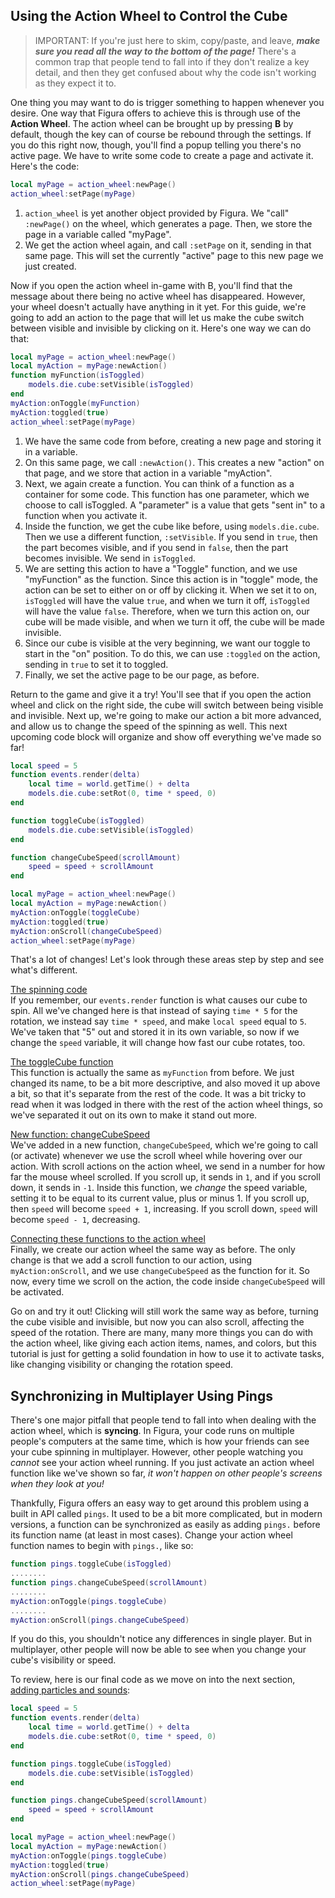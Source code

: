 ## Using the Action Wheel to Control the Cube

> IMPORTANT: If you're just here to skim, copy/paste, and leave, ***make sure you read all the way to the bottom of the page!*** There's a common trap that people tend to fall into if they don't realize a key detail, and then they get confused about why the code isn't working as they expect it to.

One thing you may want to do is trigger something to happen whenever you desire. One way that Figura offers to achieve this is through use of the **Action Wheel**. The action wheel can be brought up by pressing **B** by default, though the key can of course be rebound through the settings. If you do this right now, though, you'll find a popup telling you there's no active page. We have to write some code to create a page and activate it. Here's the code:

```lua
local myPage = action_wheel:newPage()
action_wheel:setPage(myPage)
```

1. `action_wheel` is yet another object provided by Figura. We "call" `:newPage()` on the wheel, which generates a page. Then, we store the page in a variable called "myPage".
2. We get the action wheel again, and call `:setPage` on it, sending in that same page. This will set the currently "active" page to this new page we just created.

Now if you open the action wheel in-game with B, you'll find that the message about there being no active wheel has disappeared. However, your wheel doesn't actually have anything in it yet. For this guide, we're going to add an action to the page that will let us make the cube switch between visible and invisible by clicking on it. Here's one way we can do that:

```lua
local myPage = action_wheel:newPage()
local myAction = myPage:newAction()
function myFunction(isToggled)
    models.die.cube:setVisible(isToggled)
end
myAction:onToggle(myFunction)
myAction:toggled(true)
action_wheel:setPage(myPage)
```

1. We have the same code from before, creating a new page and storing it in a variable.
2. On this same page, we call `:newAction()`. This creates a new "action" on that page, and we store that action in a variable "myAction".
3. Next, we again create a function. You can think of a function as a container for some code. This function has one parameter, which we choose to call isToggled. A "parameter" is a value that gets "sent in" to a function when you activate it.
4. Inside the function, we get the cube like before, using `models.die.cube`. Then we use a different function, `:setVisible`. If you send in `true`, then the part becomes visible, and if you send in `false`, then the part becomes invisible. We send in `isToggled`.
5. We are setting this action to have a "Toggle" function, and we use "myFunction" as the function. Since this action is in "toggle" mode, the action can be set to either on or off by clicking it. When we set it to on, `isToggled` will have the value `true`, and when we turn it off, `isToggled` will have the value `false`. Therefore, when we turn this action on, our cube will be made visible, and when we turn it off, the cube will be made invisible.
6. Since our cube is visible at the very beginning, we want our toggle to start in the "on" position. To do this, we can use `:toggled` on the action, sending in `true` to set it to toggled.
7. Finally, we set the active page to be our page, as before.

Return to the game and give it a try! You'll see that if you open the action wheel and click on the right side, the cube will switch between being visible and invisible. Next up, we're going to make our action a bit more advanced, and allow us to change the speed of the spinning as well. This next upcoming code block will organize and show off everything we've made so far!

```lua
local speed = 5
function events.render(delta)
	local time = world.getTime() + delta
	models.die.cube:setRot(0, time * speed, 0)
end

function toggleCube(isToggled)
	models.die.cube:setVisible(isToggled)
end

function changeCubeSpeed(scrollAmount)
	speed = speed + scrollAmount
end

local myPage = action_wheel:newPage()
local myAction = myPage:newAction()
myAction:onToggle(toggleCube)
myAction:toggled(true)
myAction:onScroll(changeCubeSpeed)
action_wheel:setPage(myPage)
```

That's a lot of changes! Let's look through these areas step by step and see what's different.

<u>The spinning code</u><br />
If you remember, our `events.render` function is what causes our cube to spin. All we've changed here is that instead of saying `time * 5` for the rotation, we instead say `time * speed`, and make `local speed` equal to `5`. We've taken that "5" out and stored it in its own variable, so now if we change the `speed` variable, it will change how fast our cube rotates, too.

<u>The toggleCube function</u><br />
This function is actually the same as `myFunction` from before. We just changed its name, to be a bit more descriptive, and also moved it up above a bit, so that it's separate from the rest of the code. It was a bit tricky to read when it was lodged in there with the rest of the action wheel things, so we've separated it out on its own to make it stand out more.

<u>New function: changeCubeSpeed</u><br />
We've added in a new function, `changeCubeSpeed`, which we're going to call (or activate) whenever we use the scroll wheel while hovering over our action. With scroll actions on the action wheel, we send in a number for how far the mouse wheel scrolled. If you scroll up, it sends in `1`, and if you scroll down, it sends in `-1`. Inside this function, we *change* the speed variable, setting it to be equal to its current value, plus or minus 1. If you scroll up, then `speed` will become `speed + 1`, increasing. If you scroll down, `speed` will become `speed - 1`, decreasing.

<u>Connecting these functions to the action wheel</u><br />
Finally, we create our action wheel the same way as before. The only change is that we add a scroll function to our action, using `myAction:onScroll`, and we use `changeCubeSpeed` as the function for it. So now, every time we scroll on the action, the code inside `changeCubeSpeed` will be activated.

Go on and try it out! Clicking will still work the same way as before, turning the cube visible and invisible, but now you can also scroll, affecting the speed of the rotation. There are many, many more things you can do with the action wheel, like giving each action items, names, and colors, but this tutorial is just for getting a solid foundation in how to use it to activate tasks, like changing visibility or changing the rotation speed.

## Synchronizing in Multiplayer Using Pings

There's one major pitfall that people tend to fall into when dealing with the action wheel, which is **syncing**. In Figura, your code runs on multiple people's computers at the same time, which is how your friends can see your cube spinning in multiplayer. However, other people watching you *cannot* see your action wheel running. If you just activate an action wheel function like we've shown so far, *it won't happen on other people's screens when they look at you!*

Thankfully, Figura offers an easy way to get around this problem using a built in API called `pings`. It used to be a bit more complicated, but in modern versions, a function can be synchronized as easily as adding `pings.` before its function name (at least in most cases). Change your action wheel function names to begin with `pings.`, like so:

```lua
function pings.toggleCube(isToggled)
........
function pings.changeCubeSpeed(scrollAmount)
........
myAction:onToggle(pings.toggleCube)
........
myAction:onScroll(pings.changeCubeSpeed)
```

If you do this, you shouldn't notice any differences in single player. But in multiplayer, other people will now be able to see when you change your cube's visibility or speed.

To review, here is our final code as we move on into the next section, [adding particles and sounds](p6_particles_and_sounds.md):

```lua
local speed = 5
function events.render(delta)
	local time = world.getTime() + delta
	models.die.cube:setRot(0, time * speed, 0)
end

function pings.toggleCube(isToggled)
	models.die.cube:setVisible(isToggled)
end

function pings.changeCubeSpeed(scrollAmount)
	speed = speed + scrollAmount
end

local myPage = action_wheel:newPage()
local myAction = myPage:newAction()
myAction:onToggle(pings.toggleCube)
myAction:toggled(true)
myAction:onScroll(pings.changeCubeSpeed)
action_wheel:setPage(myPage)
```
